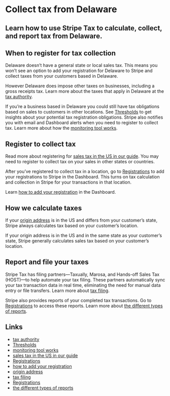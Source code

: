 # Collect tax from Delaware

## Learn how to use Stripe Tax to calculate, collect, and report tax from Delaware.

## When to register for tax collection

Delaware doesn’t have a general state or local sales tax. This means you won’t
see an option to add your registration for Delaware to Stripe and collect taxes
from your customers based in Delaware.

However Delaware does impose other taxes on businesses, including a gross
receipts tax. Learn more about the taxes that apply in Delaware at the [tax
authority](https://revenue.delaware.gov/services-for-the-business-taxpayer/).

If you’re a business based in Delaware you could still have tax obligations
based on sales to customers in other locations. See
[Thresholds](https://dashboard.stripe.com/tax/thresholds) to get insights about
your potential tax registration obligations. Stripe also notifies you with email
and Dashboard alerts when you need to register to collect tax. Learn more about
how the [monitoring tool works](https://docs.stripe.com/tax/monitoring).

## Register to collect tax

Read more about registering for [sales tax in the US in our
guide](https://stripe.com/guides/sales-tax-registration-process-us). You may
need to register to collect tax on your sales in other states or countries.

After you’ve registered to collect tax in a location, go to
[Registrations](https://dashboard.stripe.com/tax/registrations?location=us-de)
to add your registrations to Stripe in the Dashboard. This turns on tax
calculation and collection in Stripe for your transactions in that location.

Learn [how to add your
registration](https://docs.stripe.com/tax/registering#track-your-registrations-in-the-tax-dashboard)
in the Dashboard.

## How we calculate taxes

If your [origin address](https://docs.stripe.com/tax/set-up#origin-address) is
in the US and differs from your customer’s state, Stripe always calculates tax
based on your customer’s location.

If your origin address is in the US and in the same state as your customer’s
state, Stripe generally calculates sales tax based on your customer’s location.

## Report and file your taxes

Stripe Tax has filing partners—Taxually, Marosa, and Hands-off Sales Tax
(HOST)—to help automate your tax filing. These partners automatically sync your
tax transaction data in real time, eliminating the need for manual data entry or
file transfers. Learn more about [tax
filing](https://docs.stripe.com/tax/filing).

Stripe also provides reports of your completed tax transactions. Go to
[Registrations](https://dashboard.stripe.com/tax/registrations) to access these
reports. Learn more about [the different types of
reports](https://docs.stripe.com/tax/reports).

## Links

- [tax
authority](https://revenue.delaware.gov/services-for-the-business-taxpayer/)
- [Thresholds](https://dashboard.stripe.com/tax/thresholds)
- [monitoring tool works](https://docs.stripe.com/tax/monitoring)
- [sales tax in the US in our
guide](https://stripe.com/guides/sales-tax-registration-process-us)
- [Registrations](https://dashboard.stripe.com/tax/registrations?location=us-de)
- [how to add your
registration](https://docs.stripe.com/tax/registering#track-your-registrations-in-the-tax-dashboard)
- [origin address](https://docs.stripe.com/tax/set-up#origin-address)
- [tax filing](https://docs.stripe.com/tax/filing)
- [Registrations](https://dashboard.stripe.com/tax/registrations)
- [the different types of reports](https://docs.stripe.com/tax/reports)